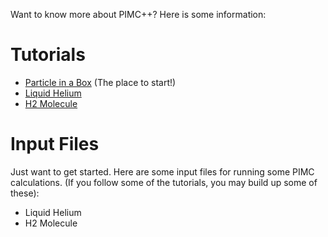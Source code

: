 Want to know more about PIMC++? Here is some information:

# Tutorials #
  * [Particle in a Box](Tutorials.md) (The place to start!)
  * [Liquid Helium](LiquidHelium.md)
  * [H2 Molecule](H2Molecule.md)

# Input Files #
Just want to get started.  Here are some input files for running some PIMC calculations.  (If you follow some of the tutorials, you may build up some of these):

  * Liquid Helium
  * H2 Molecule